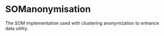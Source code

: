 # SOManonymisation
The SOM implementation used with clustering anonymization to enhance data utility. 
